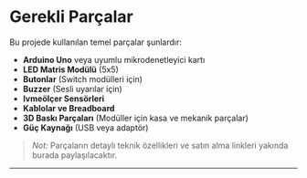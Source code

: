 # Gerekli Parçalar

Bu projede kullanılan temel parçalar şunlardır:

- **Arduino Uno** veya uyumlu mikrodenetleyici kartı  
- **LED Matris Modülü** (5x5)  
- **Butonlar** (Switch modülleri için)  
- **Buzzer** (Sesli uyarılar için)  
- **Ivmeölçer Sensörleri**  
- **Kablolar ve Breadboard**  
- **3D Baskı Parçaları** (Modüller için kasa ve mekanik parçalar)  
- **Güç Kaynağı** (USB veya adaptör)  

> *Not:* Parçaların detaylı teknik özellikleri ve satın alma linkleri yakında burada paylaşılacaktır.

---


